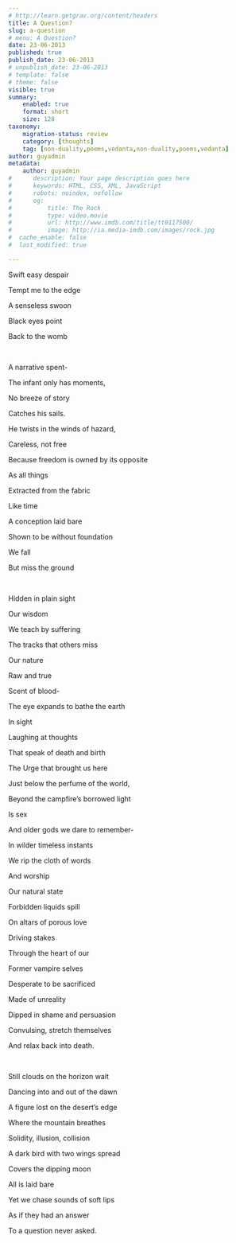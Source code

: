 ```yaml
---
# http://learn.getgrav.org/content/headers
title: A Question?
slug: a-question
# menu: A Question?
date: 23-06-2013
published: true
publish_date: 23-06-2013
# unpublish_date: 23-06-2013
# template: false
# theme: false
visible: true
summary:
    enabled: true
    format: short
    size: 128
taxonomy:
    migration-status: review
    category: [thoughts]
    tag: [non-duality,poems,vedanta,non-duality,poems,vedanta]
author: guyadmin
metadata:
    author: guyadmin
#      description: Your page description goes here
#      keywords: HTML, CSS, XML, JavaScript
#      robots: noindex, nofollow
#      og:
#          title: The Rock
#          type: video.movie
#          url: http://www.imdb.com/title/tt0117500/
#          image: http://ia.media-imdb.com/images/rock.jpg
#  cache_enable: false
#  last_modified: true

---
```


Swift easy despair

Tempt me to the edge

A senseless swoon

Black eyes point

Back to the womb

 

A narrative spent-

The infant only has moments,

No breeze of story

Catches his sails.

He twists in the winds of hazard,

Careless, not free

Because freedom is owned by its opposite

As all things

Extracted from the fabric

Like time

A conception laid bare

Shown to be without foundation

We fall

But miss the ground

 

Hidden in plain sight

Our wisdom

We teach by suffering

The tracks that others miss

Our nature

Raw and true

Scent of blood-

The eye expands to bathe the earth

In sight

Laughing at thoughts

That speak of death and birth

The Urge that brought us here

Just below the perfume of the world,

Beyond the campfire’s borrowed light

Is sex

And older gods we dare to remember-

In wilder timeless instants

We rip the cloth of words

And worship

Our natural state

Forbidden liquids spill

On altars of porous love

Driving stakes

Through the heart of our

Former vampire selves

Desperate to be sacrificed

Made of unreality

Dipped in shame and persuasion

Convulsing, stretch themselves

And relax back into death.

 

Still clouds on the horizon wait

Dancing into and out of the dawn

A figure lost on the desert’s edge

Where the mountain breathes

Solidity, illusion, collision

A dark bird with two wings spread

Covers the dipping moon

All is laid bare

Yet we chase sounds of soft lips

As if they had an answer

To a question never asked.